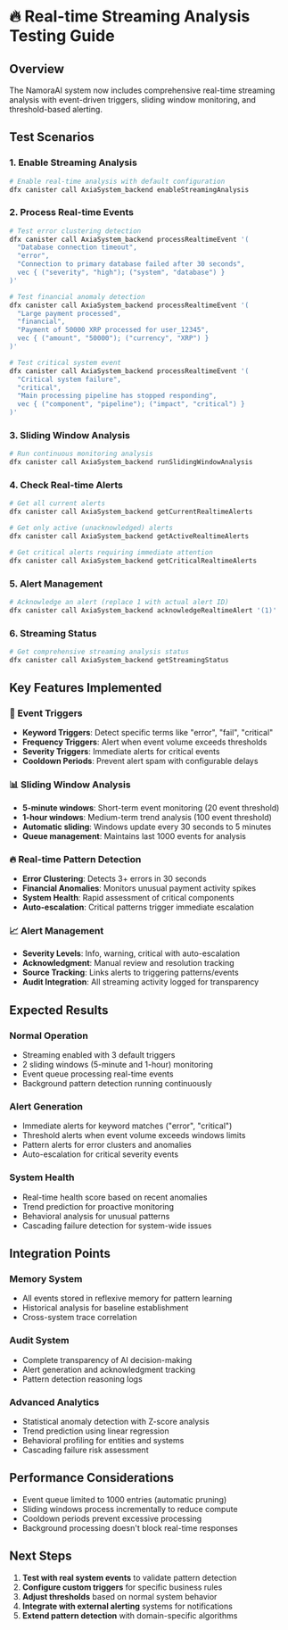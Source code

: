 # 🔥 Real-time Streaming Analysis Testing Guide

## Overview
The NamoraAI system now includes comprehensive real-time streaming analysis with event-driven triggers, sliding window monitoring, and threshold-based alerting.

## Test Scenarios

### 1. Enable Streaming Analysis
```bash
# Enable real-time analysis with default configuration
dfx canister call AxiaSystem_backend enableStreamingAnalysis
```

### 2. Process Real-time Events
```bash
# Test error clustering detection
dfx canister call AxiaSystem_backend processRealtimeEvent '(
  "Database connection timeout", 
  "error", 
  "Connection to primary database failed after 30 seconds", 
  vec { ("severity", "high"); ("system", "database") }
)'

# Test financial anomaly detection  
dfx canister call AxiaSystem_backend processRealtimeEvent '(
  "Large payment processed", 
  "financial", 
  "Payment of 50000 XRP processed for user_12345", 
  vec { ("amount", "50000"); ("currency", "XRP") }
)'

# Test critical system event
dfx canister call AxiaSystem_backend processRealtimeEvent '(
  "Critical system failure", 
  "critical", 
  "Main processing pipeline has stopped responding", 
  vec { ("component", "pipeline"); ("impact", "critical") }
)'
```

### 3. Sliding Window Analysis
```bash
# Run continuous monitoring analysis
dfx canister call AxiaSystem_backend runSlidingWindowAnalysis
```

### 4. Check Real-time Alerts
```bash
# Get all current alerts
dfx canister call AxiaSystem_backend getCurrentRealtimeAlerts

# Get only active (unacknowledged) alerts
dfx canister call AxiaSystem_backend getActiveRealtimeAlerts

# Get critical alerts requiring immediate attention
dfx canister call AxiaSystem_backend getCriticalRealtimeAlerts
```

### 5. Alert Management
```bash
# Acknowledge an alert (replace 1 with actual alert ID)
dfx canister call AxiaSystem_backend acknowledgeRealtimeAlert '(1)'
```

### 6. Streaming Status
```bash
# Get comprehensive streaming analysis status
dfx canister call AxiaSystem_backend getStreamingStatus
```

## Key Features Implemented

### 🚨 Event Triggers
- **Keyword Triggers**: Detect specific terms like "error", "fail", "critical"
- **Frequency Triggers**: Alert when event volume exceeds thresholds 
- **Severity Triggers**: Immediate alerts for critical events
- **Cooldown Periods**: Prevent alert spam with configurable delays

### 📊 Sliding Window Analysis  
- **5-minute windows**: Short-term event monitoring (20 event threshold)
- **1-hour windows**: Medium-term trend analysis (100 event threshold)
- **Automatic sliding**: Windows update every 30 seconds to 5 minutes
- **Queue management**: Maintains last 1000 events for analysis

### 🔥 Real-time Pattern Detection
- **Error Clustering**: Detects 3+ errors in 30 seconds
- **Financial Anomalies**: Monitors unusual payment activity spikes
- **System Health**: Rapid assessment of critical components
- **Auto-escalation**: Critical patterns trigger immediate escalation

### 📈 Alert Management
- **Severity Levels**: Info, warning, critical with auto-escalation
- **Acknowledgment**: Manual review and resolution tracking
- **Source Tracking**: Links alerts to triggering patterns/events
- **Audit Integration**: All streaming activity logged for transparency

## Expected Results

### Normal Operation
- Streaming enabled with 3 default triggers
- 2 sliding windows (5-minute and 1-hour) monitoring  
- Event queue processing real-time events
- Background pattern detection running continuously

### Alert Generation
- Immediate alerts for keyword matches ("error", "critical")
- Threshold alerts when event volume exceeds windows limits
- Pattern alerts for error clusters and anomalies
- Auto-escalation for critical severity events

### System Health
- Real-time health score based on recent anomalies
- Trend prediction for proactive monitoring
- Behavioral analysis for unusual patterns
- Cascading failure detection for system-wide issues

## Integration Points

### Memory System
- All events stored in reflexive memory for pattern learning
- Historical analysis for baseline establishment  
- Cross-system trace correlation

### Audit System
- Complete transparency of AI decision-making
- Alert generation and acknowledgment tracking
- Pattern detection reasoning logs

### Advanced Analytics
- Statistical anomaly detection with Z-score analysis
- Trend prediction using linear regression
- Behavioral profiling for entities and systems
- Cascading failure risk assessment

## Performance Considerations

- Event queue limited to 1000 entries (automatic pruning)
- Sliding windows process incrementally to reduce compute
- Cooldown periods prevent excessive processing
- Background processing doesn't block real-time responses

## Next Steps

1. **Test with real system events** to validate pattern detection
2. **Configure custom triggers** for specific business rules  
3. **Adjust thresholds** based on normal system behavior
4. **Integrate with external alerting** systems for notifications
5. **Extend pattern detection** with domain-specific algorithms
